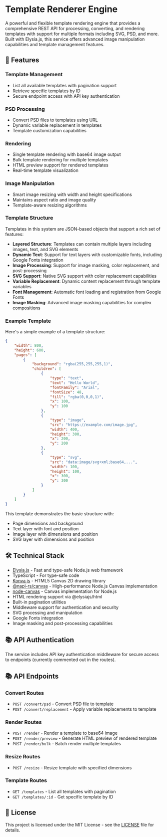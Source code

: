 # Template Renderer Engine

A powerful and flexible template rendering engine that provides a comprehensive REST API for processing, converting, and rendering templates with support for multiple formats including SVG, PSD, and more. Built with Elysia.js, this service offers advanced image manipulation capabilities and template management features.

## 🚀 Features

### Template Management

-   List all available templates with pagination support
-   Retrieve specific templates by ID
-   Secure endpoint access with API key authentication

### PSD Processing

-   Convert PSD files to templates using URL
-   Dynamic variable replacement in templates
-   Template customization capabilities

### Rendering

-   Single template rendering with base64 image output
-   Bulk template rendering for multiple templates
-   HTML preview support for rendered templates
-   Real-time template visualization

### Image Manipulation

-   Smart image resizing with width and height specifications
-   Maintains aspect ratio and image quality
-   Template-aware resizing algorithms

### Template Structure

Templates in this system are JSON-based objects that support a rich set of features:

-   **Layered Structure**: Templates can contain multiple layers including images, text, and SVG elements
-   **Dynamic Text**: Support for text layers with customizable fonts, including Google Fonts integration
-   **Image Processing**: Support for image masking, color replacement, and post-processing
-   **SVG Support**: Native SVG support with color replacement capabilities
-   **Variable Replacement**: Dynamic content replacement through template variables
-   **Font Management**: Automatic font loading and registration from Google Fonts
-   **Image Masking**: Advanced image masking capabilities for complex compositions

### Example Template

Here's a simple example of a template structure:

```json
{
    "width": 800,
    "height": 600,
    "pages": [
        {
            "background": "rgba(255,255,255,1)",
            "children": [
                {
                    "type": "text",
                    "text": "Hello World",
                    "fontFamily": "Arial",
                    "fontSize": 48,
                    "fill": "rgba(0,0,0,1)",
                    "x": 100,
                    "y": 100
                },
                {
                    "type": "image",
                    "src": "https://example.com/image.jpg",
                    "width": 400,
                    "height": 300,
                    "x": 200,
                    "y": 200
                },
                {
                    "type": "svg",
                    "src": "data:image/svg+xml;base64,...",
                    "width": 100,
                    "height": 100,
                    "x": 300,
                    "y": 300
                }
            ]
        }
    ]
}
```

This template demonstrates the basic structure with:

-   Page dimensions and background
-   Text layer with font and position
-   Image layer with dimensions and position
-   SVG layer with dimensions and position

## 🛠️ Technical Stack

-   [Elysia.js](https://elysiajs.com/) - Fast and type-safe Node.js web framework
-   TypeScript - For type-safe code
-   [Konva.js](https://konvajs.org/) - HTML5 Canvas 2D drawing library
-   [@napi-rs/canvas](https://github.com/Brooooooklyn/canvas) - High-performance Node.js Canvas implementation
-   [node-canvas](https://github.com/Automattic/node-canvas) - Canvas implementation for Node.js
-   HTML rendering support via @elysiajs/html
-   Built-in pagination utilities
-   Middleware support for authentication and security
-   SVG processing and manipulation
-   Google Fonts integration
-   Image masking and post-processing capabilities

## 📚 API Authentication

The service includes API key authentication middleware for secure access to endpoints (currently commented out in the routes).

## 📚 API Endpoints

### Convert Routes

-   `POST /convert/psd` - Convert PSD file to template
-   `POST /convert/replacement` - Apply variable replacements to template

### Render Routes

-   `POST /render` - Render a template to base64 image
-   `POST /render/preview` - Generate HTML preview of rendered template
-   `POST /render/bulk` - Batch render multiple templates

### Resize Routes

-   `POST /resize` - Resize template with specified dimensions

### Template Routes

-   `GET /templates` - List all templates with pagination
-   `GET /templates/:id` - Get specific template by ID

## 📄 License

This project is licensed under the MIT License - see the [LICENSE](LICENSE) file for details.
